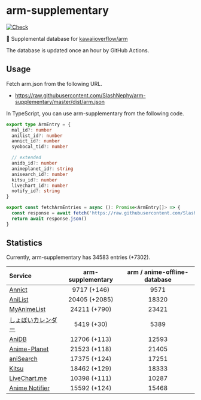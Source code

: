 # arm-supplementary

[![Check](https://github.com/SlashNephy/arm-supplementary/actions/workflows/check-node.yml/badge.svg)](https://github.com/SlashNephy/arm-supplementary/actions/workflows/check-node.yml)

💊 Supplemental database for [kawaiioverflow/arm](https://github.com/kawaiioverflow/arm)

The database is updated once an hour by GitHub Actions.

## Usage

Fetch arm.json from the following URL.

- https://raw.githubusercontent.com/SlashNephy/arm-supplementary/master/dist/arm.json

In TypeScript, you can use arm-supplementary from the following code.

```TypeScript
export type ArmEntry = {
  mal_id?: number
  anilist_id?: number
  annict_id?: number
  syobocal_tid?: number

  // extended
  anidb_id?: number
  animeplanet_id?: string
  anisearch_id?: number
  kitsu_id?: number
  livechart_id?: number
  notify_id?: string
}

export const fetchArmEntries = async (): Promise<ArmEntry[]> => {
  const response = await fetch('https://raw.githubusercontent.com/SlashNephy/arm-supplementary/master/dist/arm.json')
  return await response.json()
}
```

## Statistics

Currently, arm-supplementary has 34583 entries (+7302).

| Service                                     | arm-supplementary | arm / anime-offline-database |
| :------------------------------------------ | :---------------: | :--------------------------: |
| [Annict](https://annict.com)                |    9717 (+146)    |             9571             |
| [AniList](https://anilist.co)               |   20405 (+2085)   |            18320             |
| [MyAnimeList](https://myanimelist.net)      |   24211 (+790)    |            23421             |
| [しょぼいカレンダー](https://cal.syoboi.jp) |    5419 (+30)     |             5389             |
| [AniDB](https://anidb.net)                  |   12706 (+113)    |            12593             |
| [Anime-Planet](https://anime-planet.com)    |   21523 (+118)    |            21405             |
| [aniSearch](https://anisearch.com)          |   17375 (+124)    |            17251             |
| [Kitsu](https://kitsu.io)                   |   18462 (+129)    |            18333             |
| [LiveChart.me](https://livechart.me)        |   10398 (+111)    |            10287             |
| [Anime Notifier](https://notify.moe)        |   15592 (+124)    |            15468             |
